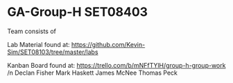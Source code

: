 # GA-Group-H SET08403
Team consists of

Lab Material found at: https://github.com/Kevin-Sim/SET08103/tree/master/labs

Kanban Board found at: https://trello.com/b/mNFfTYlH/group-h-group-work
/n
Declan Fisher
Mark Haskett
James McNee
Thomas Peck
